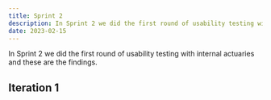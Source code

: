 ```yaml
---
title: Sprint 2
description: In Sprint 2 we did the first round of usability testing with internal actuaries and these are the findings
date: 2023-02-15
---
```


In Sprint 2 we did the first round of usability testing with internal actuaries and these are the findings.


##  Iteration 1

